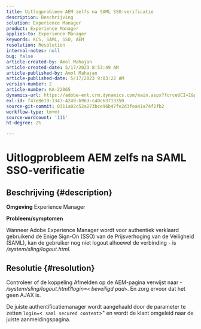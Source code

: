 ```yaml
---
title: Uitlogprobleem AEM zelfs na SAML SSO-verificatie
description: Beschrijving
solution: Experience Manager
product: Experience Manager
applies-to: Experience Manager
keywords: KCS, SAML, SSO, AEM
resolution: Resolution
internal-notes: null
bug: false
article-created-by: Amol Mahajan
article-created-date: 5/17/2023 8:53:49 AM
article-published-by: Amol Mahajan
article-published-date: 5/17/2023 9:03:22 AM
version-number: 2
article-number: KA-22065
dynamics-url: https://adobe-ent.crm.dynamics.com/main.aspx?forceUCI=1&pagetype=entityrecord&etn=knowledgearticle&id=35968450-90f4-ed11-8848-6045bd006d92
exl-id: f47e8e19-1343-4249-b963-c40c63713350
source-git-commit: 0311a02c52a273bce96b47fe2d3fea41a74f2fb2
workflow-type: tm+mt
source-wordcount: '111'
ht-degree: 2%

---
```


# Uitlogprobleem AEM zelfs na SAML SSO-verificatie

## Beschrijving {#description}

<b>Omgeving</b>
Experience Manager

<b>Probleem/symptomen</b>

Wanneer Adobe Experience Manager wordt voor authentiek verklaard gebruikend de Enige Sign-On (SSO) van de Prijsverhoging van de Veiligheid (SAML), kan de gebruiker nog niet logout alhoewel de verbinding - is */system/sling/logout.html.*


## Resolutie {#resolution}


Controleer of de koppeling Afmelden op de AEM-pagina verwijst naar - */system/sling/logout.html?login=`<` beveiligd pad`>`*. En zorg ervoor dat het geen AJAX is.

De juiste authentificatiemanager wordt aangehaald door de parameter te zetten `login=`&lt;` saml secured content`>&quot; en wordt de klant omgeleid naar de juiste aanmeldingspagina.
